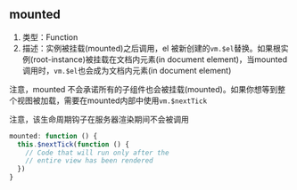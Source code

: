 
## mounted
1. 类型：Function
2. 描述：实例被挂载(mounted)之后调用，el 被新创建的`vm.$el`替换。如果根实例(root-instance)被挂载在文档内元素(in document element)，当mounted调用时，`vm.$el`也会成为文档内元素(in document element)

注意，mounted 不会承诺所有的子组件也会被挂载(mounted)。如果你想等到整个视图被加载，需要在mounted内部中使用`vm.$nextTick`

注意，该生命周期钩子在服务器渲染期间不会被调用


```js
mounted: function () {
  this.$nextTick(function () {
    // Code that will run only after the
    // entire view has been rendered
  })
}
```